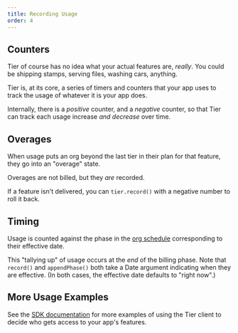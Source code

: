 ```yaml
---
title: Recording Usage
order: 4
---
```


<!-- include _pieces/usage-intro -->

## Counters

Tier of course has no idea what your actual features are,
_really_. You could be shipping stamps, serving files, washing
cars, anything.

Tier is, at its core, a series of timers and counters that your
app uses to track the usage of whatever it is your app does.

Internally, there is a _positive_ counter, and a _negative_
counter, so that Tier can track each usage increase _and
decrease_ over time.

## Overages

When usage puts an org beyond the last tier in their plan for
that feature, they go into an "overage" state.

Overages are not billed, but they _are_ recorded.

If a feature isn't delivered, you can `tier.record()` with a
negative number to roll it back.

## Timing

Usage is counted against the phase in the [org
schedule](/content/concepts/orgs.md) corresponding to their
effective date.

This "tallying up" of usage occurs at the _end_ of the billing
phase. Note that `record()` and `appendPhase()` both take a Date
argument indicating when they are effective. (In both cases, the
effective date defaults to "right now".)

## More Usage Examples

See the [SDK documentation](/content/node-sdk.md) for more
examples of using the Tier client to decide who gets access to
your app's features.
